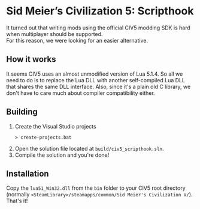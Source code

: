 # Sid Meier’s Civilization 5: Scripthook
It turned out that writing mods using the official CIV5 modding SDK is hard when multiplayer should be supported.   
For this reason, we were looking for an easier alternative.

## How it works
It seems CIV5 uses an almost unmodified version of Lua 5.1.4. So all we need to do is to replace the Lua DLL with another self-compiled Lua DLL that shares the same DLL interface. Also, since it's a plain old C library, we don't have to care much about compiler compatibility either.

## Building
1. Create the Visual Studio projects
    ```shell
    > create-projects.bat
    ```
2. Open the solution file located at `build/civ5_scripthook.sln`.
3. Compile the solution and you're done!

## Installation
Copy the `lua51_Win32.dll` from the `bin` folder to your CIV5 root directory (normally `<SteamLibrary>/steamapps/common/Sid Meier's Civilization V/`).   
That's it!
